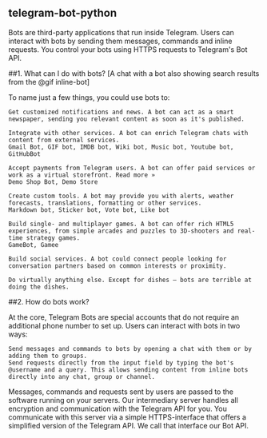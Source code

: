## telegram-bot-python
Bots are third-party applications that run inside Telegram. Users can interact with bots by sending them messages, commands and inline requests. You control your bots using HTTPS requests to Telegram's Bot API.

##1. What can I do with bots?
[A chat with a bot also showing search results from the @gif inline-bot]

To name just a few things, you could use bots to:

    Get customized notifications and news. A bot can act as a smart newspaper, sending you relevant content as soon as it's published.

    Integrate with other services. A bot can enrich Telegram chats with content from external services.
    Gmail Bot, GIF bot, IMDB bot, Wiki bot, Music bot, Youtube bot, GitHubBot

    Accept payments from Telegram users. A bot can offer paid services or work as a virtual storefront. Read more »
    Demo Shop Bot, Demo Store

    Create custom tools. A bot may provide you with alerts, weather forecasts, translations, formatting or other services.
    Markdown bot, Sticker bot, Vote bot, Like bot

    Build single- and multiplayer games. A bot can offer rich HTML5 experiences, from simple arcades and puzzles to 3D-shooters and real-time strategy games.
    GameBot, Gamee

    Build social services. A bot could connect people looking for conversation partners based on common interests or proximity.

    Do virtually anything else. Except for dishes — bots are terrible at doing the dishes.

##2. How do bots work?

At the core, Telegram Bots are special accounts that do not require an additional phone number to set up. Users can interact with bots in two ways:

    Send messages and commands to bots by opening a chat with them or by adding them to groups.
    Send requests directly from the input field by typing the bot's @username and a query. This allows sending content from inline bots directly into any chat, group or channel.

Messages, commands and requests sent by users are passed to the software running on your servers. Our intermediary server handles all encryption and communication with the Telegram API for you. You communicate with this server via a simple HTTPS-interface that offers a simplified version of the Telegram API. We call that interface our Bot API.
